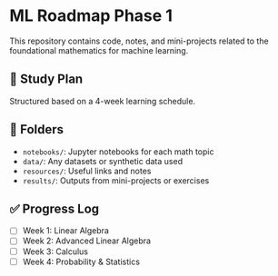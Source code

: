 # ML Roadmap Phase 1

This repository contains code, notes, and mini-projects related to the foundational mathematics for machine learning.

## 📅 Study Plan

Structured based on a 4-week learning schedule.

## 📁 Folders

- `notebooks/`: Jupyter notebooks for each math topic
- `data/`: Any datasets or synthetic data used
- `resources/`: Useful links and notes
- `results/`: Outputs from mini-projects or exercises

## ✅ Progress Log

- [ ] Week 1: Linear Algebra
- [ ] Week 2: Advanced Linear Algebra
- [ ] Week 3: Calculus
- [ ] Week 4: Probability & Statistics
